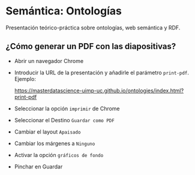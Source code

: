 # Semántica: Ontologías

Presentación teórico-práctica sobre ontologías, web semántica y RDF.

## ¿Cómo generar un PDF con las diapositivas?

- Abrir un navegador Chrome
- Introducir la URL de la presentación y añadirle el parámetro `print-pdf`. Ejemplo:

     https://masterdatascience-uimp-uc.github.io/ontologies/index.html?print-pdf

- Seleccionar la opción `imprimir` de Chrome
- Seleccionar el Destino `Guardar como PDF`
- Cambiar el layout `Apaisado`
- Cambiar los márgenes a `Ninguno`
- Activar la opción `gráficos de fondo`
- Pinchar en Guardar
